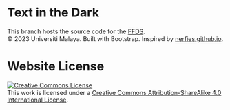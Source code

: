 # Text in the Dark

This branch hosts the source code for the [FFDS](https://nwjun.github.io/FFDS-Loss).<br/>
&#169; 2023 Universiti Malaya. Built with Bootstrap. Inspired by [nerfies.github.io](https://nerfies.github.io/).

# Website License
<a rel="license" href="http://creativecommons.org/licenses/by-sa/4.0/"><img alt="Creative Commons License" style="border-width:0" src="https://i.creativecommons.org/l/by-sa/4.0/88x31.png" /></a><br />This work is licensed under a <a rel="license" href="http://creativecommons.org/licenses/by-sa/4.0/">Creative Commons Attribution-ShareAlike 4.0 International License</a>.
